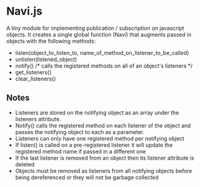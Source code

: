 Navi.js
=======

A tiny module for implementing publication / subscription on javascript objects.
It creates a single global function (Navi) that augments passed in objects
with the following methods:

- listen(object_to_listen_to, name_of_method_on_listener_to_be_called)
- unlisten(listened_object)
- notify() /* calls the registered methods on all of an object's listeners */
- get_listeners()
- clear_listeners()

Notes
-----

- Listeners are stored on the notifying object as an array under the listeners attribute.
- Notify() calls the registered method on each listener of the object and passes the notifying object to each as a parameter.
- Listeners can only have one registered method per notifying object
- If listen() is called on a pre-registered listener it will update the registered method name if passed in a different one
- If the last listener is removed from an object then its listener attribute is deleted
- Objects must be removed as listeners from all notifying objects before being dereferenced or they will not be garbage collected